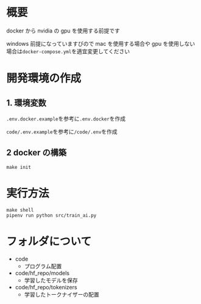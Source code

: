 # 概要

docker から nvidia の gpu を使用する前提です

windows 前提になっていますびので mac を使用する場合や gpu を使用しない場合は`docker-compose.yml`を適宜変更してください

# 開発環境の作成

## 1. 環境変数

`.env.docker.example`を参考に`.env.docker`を作成

`code/.env.example`を参考に`/code/.env`を作成

## 2 docker の構築

```
make init
```

# 実行方法

```
make shell
pipenv run python src/train_ai.py
```

# フォルダについて

- code
  - プログラム配置
- code/hf_repo/models
  - 学習したモデルを保存
- code/hf_repo/tokenizers
  - 学習したトークナイザーの配置
